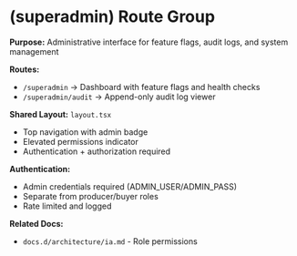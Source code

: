 # (superadmin) Route Group

**Purpose:** Administrative interface for feature flags, audit logs, and system management

**Routes:**
- `/superadmin` → Dashboard with feature flags and health checks
- `/superadmin/audit` → Append-only audit log viewer

**Shared Layout:** `layout.tsx`
- Top navigation with admin badge
- Elevated permissions indicator
- Authentication + authorization required

**Authentication:**
- Admin credentials required (ADMIN_USER/ADMIN_PASS)
- Separate from producer/buyer roles
- Rate limited and logged

**Related Docs:**
- `docs.d/architecture/ia.md` - Role permissions

